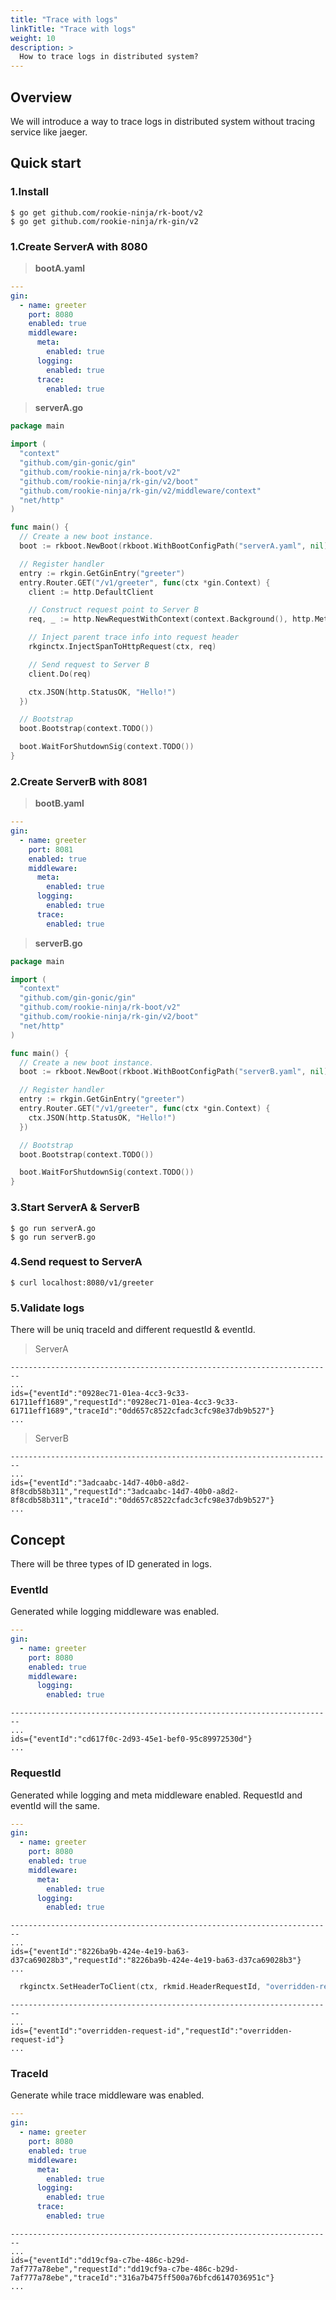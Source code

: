 ```yaml
---
title: "Trace with logs"
linkTitle: "Trace with logs"
weight: 10
description: >
  How to trace logs in distributed system?
---
```


## Overview
We will introduce a way to trace logs in distributed system without tracing service like jaeger.

## Quick start
### 1.Install

```shell
$ go get github.com/rookie-ninja/rk-boot/v2
$ go get github.com/rookie-ninja/rk-gin/v2
```

### 1.Create ServerA with 8080
> **bootA.yaml**
```yaml
---
gin:
  - name: greeter
    port: 8080
    enabled: true
    middleware:
      meta:
        enabled: true
      logging:
        enabled: true
      trace:
        enabled: true
```

> **serverA.go**
```go
package main

import (
  "context"
  "github.com/gin-gonic/gin"
  "github.com/rookie-ninja/rk-boot/v2"
  "github.com/rookie-ninja/rk-gin/v2/boot"
  "github.com/rookie-ninja/rk-gin/v2/middleware/context"
  "net/http"
)

func main() {
  // Create a new boot instance.
  boot := rkboot.NewBoot(rkboot.WithBootConfigPath("serverA.yaml", nil))

  // Register handler
  entry := rkgin.GetGinEntry("greeter")
  entry.Router.GET("/v1/greeter", func(ctx *gin.Context) {
    client := http.DefaultClient

    // Construct request point to Server B
    req, _ := http.NewRequestWithContext(context.Background(), http.MethodGet, "http://localhost:8081/v1/greeter", nil)

    // Inject parent trace info into request header
    rkginctx.InjectSpanToHttpRequest(ctx, req)

    // Send request to Server B
    client.Do(req)

    ctx.JSON(http.StatusOK, "Hello!")
  })

  // Bootstrap
  boot.Bootstrap(context.TODO())

  boot.WaitForShutdownSig(context.TODO())
}
```

### 2.Create ServerB with 8081
> **bootB.yaml**
```yaml
---
gin:
  - name: greeter
    port: 8081
    enabled: true
    middleware:
      meta:
        enabled: true
      logging:
        enabled: true
      trace:
        enabled: true
```

> **serverB.go**
```go
package main

import (
  "context"
  "github.com/gin-gonic/gin"
  "github.com/rookie-ninja/rk-boot/v2"
  "github.com/rookie-ninja/rk-gin/v2/boot"
  "net/http"
)

func main() {
  // Create a new boot instance.
  boot := rkboot.NewBoot(rkboot.WithBootConfigPath("serverB.yaml", nil))

  // Register handler
  entry := rkgin.GetGinEntry("greeter")
  entry.Router.GET("/v1/greeter", func(ctx *gin.Context) {
    ctx.JSON(http.StatusOK, "Hello!")
  })

  // Bootstrap
  boot.Bootstrap(context.TODO())

  boot.WaitForShutdownSig(context.TODO())
}
```

### 3.Start ServerA & ServerB
```shell script
$ go run serverA.go
$ go run serverB.go
```

### 4.Send request to ServerA
```shell
$ curl localhost:8080/v1/greeter
```

### 5.Validate logs
There will be uniq traceId and different requestId & eventId.

> ServerA
```shell script
------------------------------------------------------------------------
...
ids={"eventId":"0928ec71-01ea-4cc3-9c33-61711eff1689","requestId":"0928ec71-01ea-4cc3-9c33-61711eff1689","traceId":"0dd657c8522cfadc3cfc98e37db9b527"}
...
```

> ServerB
```shell script
------------------------------------------------------------------------
...
ids={"eventId":"3adcaabc-14d7-40b0-a8d2-8f8cdb58b311","requestId":"3adcaabc-14d7-40b0-a8d2-8f8cdb58b311","traceId":"0dd657c8522cfadc3cfc98e37db9b527"}
...
```

## Concept
There will be three types of ID generated in logs.

### EventId
Generated while logging middleware was enabled.

```yaml
---
gin:
  - name: greeter
    port: 8080
    enabled: true
    middleware:
      logging:
        enabled: true
```

```shell script
------------------------------------------------------------------------
...
ids={"eventId":"cd617f0c-2d93-45e1-bef0-95c89972530d"}
...
```

### RequestId
Generated while logging and meta middleware enabled. RequestId and eventId will the same.

```yaml
---
gin:
  - name: greeter
    port: 8080
    enabled: true
    middleware:
      meta:
        enabled: true
      logging:
        enabled: true
```

```shell script
------------------------------------------------------------------------
...
ids={"eventId":"8226ba9b-424e-4e19-ba63-d37ca69028b3","requestId":"8226ba9b-424e-4e19-ba63-d37ca69028b3"}
...
```

```go
  rkginctx.SetHeaderToClient(ctx, rkmid.HeaderRequestId, "overridden-request-id")
```

```shell script
------------------------------------------------------------------------
...
ids={"eventId":"overridden-request-id","requestId":"overridden-request-id"}
...
```

### TraceId
Generate while trace middleware was enabled.

```yaml
---
gin:
  - name: greeter
    port: 8080
    enabled: true
    middleware:
      meta:
        enabled: true
      logging:
        enabled: true
      trace:
        enabled: true
```

```shell script
------------------------------------------------------------------------
...
ids={"eventId":"dd19cf9a-c7be-486c-b29d-7af777a78ebe","requestId":"dd19cf9a-c7be-486c-b29d-7af777a78ebe","traceId":"316a7b475ff500a76bfcd6147036951c"}
...
```